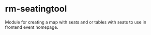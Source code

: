 # rm-seatingtool
Module for creating a map with seats and or tables with seats to use in frontend event homepage.
